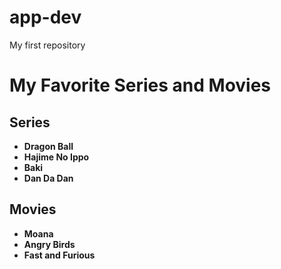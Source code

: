 # app-dev
My first repository

# My Favorite Series and Movies

## Series
- **Dragon Ball**
- **Hajime No Ippo**
- **Baki**
- **Dan Da Dan**

## Movies
- **Moana**
- **Angry Birds**
- **Fast and Furious**
